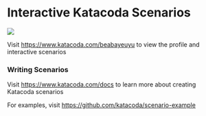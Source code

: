 # Interactive Katacoda Scenarios

[![](http://shields.katacoda.com/katacoda/beabayeuyu/count.svg)](https://www.katacoda.com/beabayeuyu "Get your profile on Katacoda.com")

Visit https://www.katacoda.com/beabayeuyu to view the profile and interactive scenarios

### Writing Scenarios
Visit https://www.katacoda.com/docs to learn more about creating Katacoda scenarios

For examples, visit https://github.com/katacoda/scenario-example
